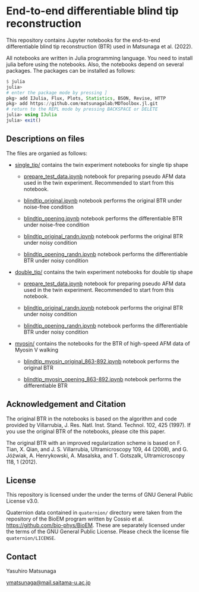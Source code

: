 # End-to-end differentiable blind tip reconstruction

This repository contains Jupyter notebooks for the end-to-end differentiable blind tip reconstruction (BTR) used in Matsunaga et al. (2022). 

All notebooks are written in Julia programming language. You need to install julia before using the notebooks. 
Also, the notebooks depend on several packages. The packages can be installed as follows:

```julia
$ julia
julia> 
# enter the package mode by pressing ]
pkg> add IJulia, Flux, Plots, Statistics, BSON, Revise, HTTP
pkg> add https://github.com/matsunagalab/MDToolbox.jl.git
# return to the REPL mode by pressing BACKSPACE or DELETE
julia> using IJulia
julia> exit()
```

## Descriptions on files

The files are organied as follows:

- [single_tip/](https://github.com/matsunagalab/differentiable_BTR/tree/main/single_tip) contains the twin experiment notebooks for single tip shape

  - [prepare_test_data.ipynb](https://github.com/matsunagalab/differentiable_BTR/blob/main/single_tip/prepare_test_data.ipynb) notebook for preparing pseudo AFM data used in the twin experiment. Recommended to start from this notebook. 

  - [blindtip_original.ipynb](https://github.com/matsunagalab/differentiable_BTR/blob/main/single_tip/blindtip_original.ipynb) notebook performs the original BTR under noise-free condition
 
  - [blindtip_opening.ipynb](https://github.com/matsunagalab/differentiable_BTR/blob/main/single_tip/blindtip_opening.ipynb) notebook performs the differentiable BTR under noise-free condition

  - [blindtip_original_randn.ipynb](https://github.com/matsunagalab/differentiable_BTR/blob/main/single_tip/blindtip_original_randn.ipynb) notebook performs the original BTR under noisy condition
 
  - [blindtip_opening_randn.ipynb](https://github.com/matsunagalab/differentiable_BTR/blob/main/single_tip/blindtip_opening_randn.ipynb) notebook performs the differentiable BTR under noisy condition

- [double_tip/](https://github.com/matsunagalab/differentiable_BTR/tree/main/double_tip) contains the twin experiment notebooks for double tip shape

  - [prepare_test_data.ipynb](https://github.com/matsunagalab/differentiable_BTR/blob/main/double_tip/prepare_test_data.ipynb) notebook for preparing pseudo AFM data used in the twin experiment. Recommended to start from this notebook. 

  - [blindtip_original_randn.ipynb](https://github.com/matsunagalab/differentiable_BTR/blob/main/double_tip/blindtip_original_randn.ipynb) notebook performs the original BTR under noisy condition
 
  - [blindtip_opening_randn.ipynb](https://github.com/matsunagalab/differentiable_BTR/blob/main/double_tip/blindtip_opening_randn.ipynb) notebook performs the differentiable BTR under noisy condition

- [myosin/](https://github.com/matsunagalab/differentiable_BTR/tree/main/myosin) contains the notebooks for the BTR of high-speed AFM data of Myosin V walking

  - [blindtip_myosin_original_863-892.ipynb](https://github.com/matsunagalab/differentiable_BTR/blob/main/myosin/blindtip_myosin_original_863-892.ipynb) notebook performs the original BTR
 
  - [blindtip_myosin_opening_863-892.ipynb](https://github.com/matsunagalab/differentiable_BTR/blob/main/myosin/blindtip_myosin_opening_863-892.ipynb) notebook performs the differentiable BTR
  
## Acknowledgement and Citation

The original BTR in the notebooks is based on the algorithm and code provided by Villarrubia, J. Res. Natl. Inst. Stand. Technol. 102, 425 (1997). If you use the original BTR of the notebooks, please cite this paper. 

The original BTR with an improved regularization scheme is based on F. Tian, X. Qian, and J. S. Villarrubia, Ultramicroscopy 109, 44 (2008), and G. Jóźwiak, A. Henrykowski, A. Masalska, and T. Gotszalk, Ultramicroscopy 118, 1 (2012).

## License

This repository is licensed under the under the terms of GNU General Public License v3.0. 

Quaternion data contained in `quaternion/` directory were taken from the repository of the BioEM program written by Cossio et al. https://github.com/bio-phys/BioEM. These are separately licensed under the terms of the GNU General Public License. Please check the license file `quaternion/LICENSE`. 
 
## Contact

Yasuhiro Matsunaga

ymatsunaga@mail.saitama-u.ac.jp

